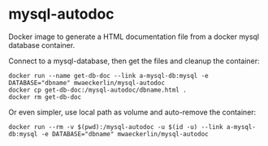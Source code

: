 # mysql-autodoc

Docker image to generate a HTML documentation file from a docker mysql database container.

Connect to a mysql-database, then get the files and cleanup the container:

    docker run --name get-db-doc --link a-mysql-db:mysql -e DATABASE="dbname" mwaeckerlin/mysql-autodoc
    docker cp get-db-doc:/mysql-autodoc/dbname.html .
    docker rm get-db-doc

Or even simpler, use local path as volume and auto-remove the container:

    docker run --rm -v $(pwd):/mysql-autodoc -u $(id -u) --link a-mysql-db:mysql -e DATABASE="dbname" mwaeckerlin/mysql-autodoc
